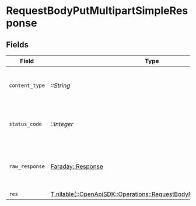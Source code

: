 # RequestBodyPutMultipartSimpleResponse


## Fields

| Field                                                                                                                                | Type                                                                                                                                 | Required                                                                                                                             | Description                                                                                                                          |
| ------------------------------------------------------------------------------------------------------------------------------------ | ------------------------------------------------------------------------------------------------------------------------------------ | ------------------------------------------------------------------------------------------------------------------------------------ | ------------------------------------------------------------------------------------------------------------------------------------ |
| `content_type`                                                                                                                       | *::String*                                                                                                                           | :heavy_check_mark:                                                                                                                   | HTTP response content type for this operation                                                                                        |
| `status_code`                                                                                                                        | *::Integer*                                                                                                                          | :heavy_check_mark:                                                                                                                   | HTTP response status code for this operation                                                                                         |
| `raw_response`                                                                                                                       | [Faraday::Response](https://www.rubydoc.info/gems/faraday/Faraday/Response)                                                          | :heavy_check_mark:                                                                                                                   | Raw HTTP response; suitable for custom response parsing                                                                              |
| `res`                                                                                                                                | [T.nilable(::OpenApiSDK::Operations::RequestBodyPutMultipartSimpleRes)](../../models/operations/requestbodyputmultipartsimpleres.md) | :heavy_minus_sign:                                                                                                                   | OK                                                                                                                                   |